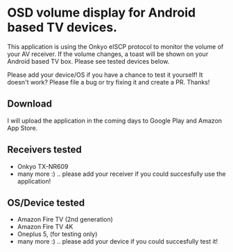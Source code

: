 # OSD volume display for Android based TV devices.
This application is using the Onkyo eISCP protocol to monitor the volume of your AV receiver. If the volume changes, a toast will be shown on your Android based TV box. Please see tested devices below.

Please add your device/OS if you have a chance to test it yourself!
It doesn't work? Please file a bug or try fixing it and create a PR. Thanks!

## Download
I will upload the application in the coming days to Google Play and Amazon App Store.

## Receivers tested
- Onkyo TX-NR609
- many more :) .. please add your receiver if you could succesfully use the application!

## OS/Device tested
- Amazon Fire TV (2nd generation)
- Amazon Fire TV 4K
- Oneplus 5,  (for testing only)
- many more :) .. please add your device if you could succesfully test it!